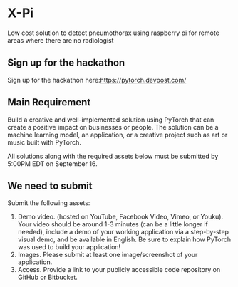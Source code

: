 # X-Pi
Low cost solution to detect pneumothorax using raspberry pi for remote areas where there are no radiologist

## Sign up for the hackathon
Sign up for the hackathon here:https://pytorch.devpost.com/


## Main Requirement
Build a creative and well-implemented solution using PyTorch that can create a positive impact on businesses or people. The solution can be a machine learning model, an application, or a creative project such as art or music built with PyTorch.

All solutions along with the required assets below must be submitted by 5:00PM EDT on September 16.

## We need to submit
Submit the following assets: 
1. Demo video. (hosted on YouTube, Facebook Video, Vimeo, or Youku). Your video should be around 1-3 minutes (can be a little longer if needed), include a demo of your working application via a step-by-step visual demo, and be available in English. Be sure to explain how PyTorch was used to build your application!
2. Images. Please submit at least one image/screenshot of your application.
3. Access. Provide a link to your publicly accessible code repository on GitHub or Bitbucket.
